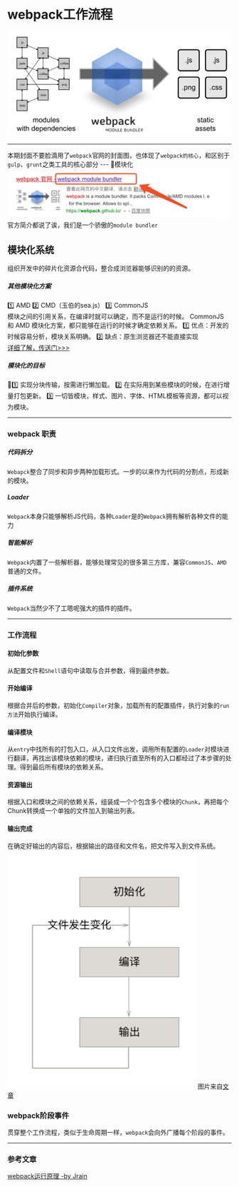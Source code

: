 # webpack工作流程
![](/blog_assets/WEBPACK_1.png/)
___
本期封面不要脸滴用了`webpack`官网的封面图，也体现了`webpack的核心`，和区别于`gulp`、`grunt`之类工具的核心部分 --- 模块化
![](/blog_assets/WEBPACK_2.png/)  
官方简介都说了诶，我们是一个骄傲的`module bundler`

## 模块化系统
组织开发中的碎片化资源合代码，整合成浏览器能够识别的的资源。

##### 其他模块化方案
1️⃣ AMD 
2️⃣ CMD（玉伯的sea.js）
3️⃣ CommonJS  
模块之间的引用关系，在编译时就可以确定，而不是运行的时候。
CommonJS 和 AMD 模块化方案，都只能够在运行的时候才确定依赖关系。
1️⃣ 优点：开发的时候容易分析，模块关系明确。
2️⃣ 缺点：原生浏览器还不能直接实现  
[详细了解，传送门>>>](/project_build/js_modules.md) 
##### 模块化的目标
1️⃣ 实现分块传输，按需进行懒加载。
2️⃣ 在实际用到某些模块的时候，在进行增量打包更新。
3️⃣ 一切皆模块，样式、图片、字体、HTML模板等资源，都可以视为模块。
___
### webpack 职责

##### 代码拆分
`Webapck`整合了同步和异步两种加载形式。一步的以来作为代码的分割点，形成新的模块。

##### Loader 
`Webpack`本身只能够解析JS代码，各种`Loader`是的`Webpack`拥有解析各种文件的能力

##### 智能解析
`Webpack`内置了一些解析器，能够处理常见的很多第三方库，兼容`CommonJS`、`AMD`普通的文件。

##### 插件系统
`Webpack`当然少不了工嗯呢强大的插件的插件。   

___

### 工作流程

#### 初始化参数
从配置文件和`Shell`语句中读取与合并参数，得到最终参数。

#### 开始编译
根据合并后的参数，初始化`Compiler`对象，加载所有的配置插件，执行对象的`run方法`开始执行编译。

#### 编译模块
从`entry`中找所有的打包入口，从入口文件出发，调用所有配置的`Loader`对模块进行翻译，再找出该模块依赖的模块，递归执行直至所有的入口都经过了本步骤的处理。得到最后所有模块的依赖关系。

#### 资源输出
根据入口和模块之间的依赖关系，组装成一个个包含多个模块的`Chunk`，再把每个Chunk转换成一个单独的文件加入到输出列表。

#### 输出完成
在确定好输出的内容后，根据输出的路径和文件名，把文件写入到文件系统。


![webpack_step](../../blog_assets/webpack_step.png)
图片来自[文章](https://juejin.im/entry/5b0e3eba5188251534379615)</div>

### webpack阶段事件
贯穿整个工作流程，类似于生命周期一样，`webpack`会向外广播每个阶段的事件。

___
### 参考文章
[webpack运行原理 -by Jrain](https://segmentfault.com/a/1190000015291911)

